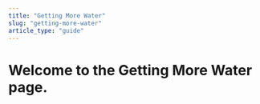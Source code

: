 ```yaml
---
title: "Getting More Water"
slug: "getting-more-water"
article_type: "guide"
---
```


# Welcome to the Getting More Water page.
